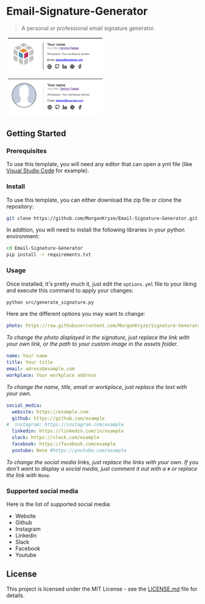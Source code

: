 # Email-Signature-Generator

> A personal or professional email signature generator.

<p float="left">
  <img src="src/resources/screenshot_logo.png" width="50%" />
  <img src="src/resources/screenshot_photo.png" width="50%" />
</p>

## Getting Started

### Prerequisites

To use this template, you will need any editor that can open a yml file (like [Visual Studio Code](https://code.visualstudio.com/) for example).

### Install

To use this template, you can either download the zip file or clone the repository:

```bash
git clone https://github.com/MorganKryze/Email-Signature-Generator.git
```

In addition, you will need to install the following libraries in your python environment:

```bash
cd Email-Signature-Generator
pip install -r requirements.txt
```

### Usage

Once installed, it's pretty much it, just edit the `options.yml` file to your liking and execute this command to apply your changes:

```bash
python src/generate_signature.py
```

Here are the different options you may want to change:

```yml
photo: https://raw.githubusercontent.com/MorganKryze/Signature-Generator/main/src/resources/default.jpg
```
*To change the photo displayed in the signature, just replace the link with your own link, or the path to your custom image in the assets folder.*

```yml
name: Your name
title: Your title
email: adress@example.com
workplace: Your workplace address
```
*To change the name, title, email or workplace, just replace the text with your own.*

```yml
social_media:
  website: https://example.com
  github: https://github.com/example
#  instagram: https://instagram.com/example
  linkedin: https://linkedin.com/in/example
  slack: https://slack.com/example
  facebook: https://facebook.com/example
  youtube: None #https://youtube.com/example
```
*To change the social media links, just replace the links with your own. If you don't want to display a social media, just comment it out with a `#` or replace the link with `None`.*

### Supported social media

Here is the list of supported social media:

* Website
* Github
* Instagram
* Linkedin
* Slack
* Facebook
* Youtube

## License

This project is licensed under the MIT License - see the [LICENSE.md](LICENSE) file for details.
